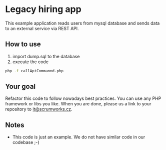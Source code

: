 # Legacy hiring app
This example application reads users from mysql database and sends data to an external service via REST API.

## How to use
1) import dump.sql to the database
2) execute the code
```sh
php -f callApiCommannd.php
```

## Your goal
Refactor this code to follow nowadays best practices. You can use any PHP framework or libs you like. When you are done, please us a link to your repository to <it@scrumworks.cz>.

## Notes
- This code is just an example. We do not have similar code in our codebase ;-)